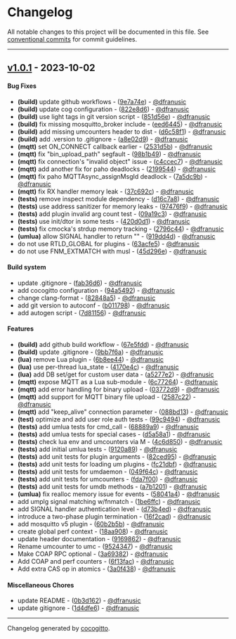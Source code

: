 # Changelog
All notable changes to this project will be documented in this file. See [conventional commits](https://www.conventionalcommits.org/) for commit guidelines.

- - -
## [v1.0.1](https://github.com/link-mink/umink-core/compare/v1.0.0..v1.0.1) - 2023-10-02
#### Bug Fixes
- **(build)** update github workflows - ([9e7a74e](https://github.com/link-mink/umink-core/commit/9e7a74e239949d42fe418f6b1a624121623e51d5)) - [@dfranusic](https://github.com/dfranusic)
- **(build)** update cog configuration - ([822e8d6](https://github.com/link-mink/umink-core/commit/822e8d615bbf3ae5c70da8fe5bcb2dc58c5d66c3)) - [@dfranusic](https://github.com/dfranusic)
- **(build)** use light tags in git version script - ([851d56e](https://github.com/link-mink/umink-core/commit/851d56eb705ef294b0e9d6cfbb1bf1b49bca6614)) - [@dfranusic](https://github.com/dfranusic)
- **(build)** fix missing mosquitto_broker include - ([eed6445](https://github.com/link-mink/umink-core/commit/eed6445ed7ba0af0ddd7ef37e805cfdf22403f54)) - [@dfranusic](https://github.com/dfranusic)
- **(build)** add missing umcounters header to dist - ([d6c58f1](https://github.com/link-mink/umink-core/commit/d6c58f1dbfb16f344ed06ef948cfa2db894613c4)) - [@dfranusic](https://github.com/dfranusic)
- **(build)** add .version to .gitignore - ([a8e02d9](https://github.com/link-mink/umink-core/commit/a8e02d9c6cfbbaa92d8331b49950cc7db21f0460)) - [@dfranusic](https://github.com/dfranusic)
- **(mqtt)** set ON_CONNECT callback earlier - ([2531d5b](https://github.com/link-mink/umink-core/commit/2531d5b416a13ead8958fbdbcf38f666edae45ca)) - [@dfranusic](https://github.com/dfranusic)
- **(mqtt)** fix "bin_upload_path" segfault - ([98b1b49](https://github.com/link-mink/umink-core/commit/98b1b4900080eebf8cbca3c27b6557dcfc2cd1c5)) - [@dfranusic](https://github.com/dfranusic)
- **(mqtt)** fix connection's "invalid object" issue - ([c4ccec7](https://github.com/link-mink/umink-core/commit/c4ccec7e2b088ca7e1f7b511e84d8c183024dc8d)) - [@dfranusic](https://github.com/dfranusic)
- **(mqtt)** add another fix for paho deadlocks - ([2199544](https://github.com/link-mink/umink-core/commit/2199544e68929726a7746f9f794c7775b1f8dab0)) - [@dfranusic](https://github.com/dfranusic)
- **(mqtt)** fix paho MQTTAsync_assignMsgId deadlock - ([7a5dc9b](https://github.com/link-mink/umink-core/commit/7a5dc9bb8a96b1cd7549d674a1bc7a1514cfe938)) - [@dfranusic](https://github.com/dfranusic)
- **(mqtt)** fix RX handler memory leak - ([37c692c](https://github.com/link-mink/umink-core/commit/37c692c70c592d639ca79fda587ba6ebdb42adfd)) - [@dfranusic](https://github.com/dfranusic)
- **(tests)** remove inspect module dependency - ([d16c7a8](https://github.com/link-mink/umink-core/commit/d16c7a8aeea4a258041c70cf6d8df670adf84527)) - [@dfranusic](https://github.com/dfranusic)
- **(tests)** use address sanitizer for memory leaks - ([97476f9](https://github.com/link-mink/umink-core/commit/97476f916928781a820d51f513c430adcb86f7ae)) - [@dfranusic](https://github.com/dfranusic)
- **(tests)** add plugin invalid arg count test - ([09a19c3](https://github.com/link-mink/umink-core/commit/09a19c34dbf9c417408d08a55ffa367d819c7c29)) - [@dfranusic](https://github.com/dfranusic)
- **(tests)** use init/dtor in some tests - ([420d0d1](https://github.com/link-mink/umink-core/commit/420d0d14a69f88fabf04c75028d27415466d4d06)) - [@dfranusic](https://github.com/dfranusic)
- **(tests)** fix cmocka's strdup memory tracking - ([2796c44](https://github.com/link-mink/umink-core/commit/2796c44fcc5664e765c53746358336b80ac93603)) - [@dfranusic](https://github.com/dfranusic)
- **(umlua)** allow SIGNAL handler to return "" - ([919dd4d](https://github.com/link-mink/umink-core/commit/919dd4d9da7f6ab1fa5149f5e41d37cfe39f80cd)) - [@dfranusic](https://github.com/dfranusic)
- do not use RTLD_GLOBAL for plugins - ([63acfe5](https://github.com/link-mink/umink-core/commit/63acfe56bd9312794a1e8bc760b1cacc4372a9ef)) - [@dfranusic](https://github.com/dfranusic)
- do not use FNM_EXTMATCH with musl - ([45d296e](https://github.com/link-mink/umink-core/commit/45d296e23a274ed83de32d06532108e74ba52c82)) - [@dfranusic](https://github.com/dfranusic)
#### Build system
- update .gitignore - ([fab36d6](https://github.com/link-mink/umink-core/commit/fab36d6159a14df7222e5c9e4a918a6e17b02c3c)) - [@dfranusic](https://github.com/dfranusic)
- add cocogitto configuration - ([94a5492](https://github.com/link-mink/umink-core/commit/94a54927aba84dd39e350163a901f7a5580a96a4)) - [@dfranusic](https://github.com/dfranusic)
- change clang-format - ([82848a5](https://github.com/link-mink/umink-core/commit/82848a5cd02fc5bb9612ed7a4a64c10b9efba72e)) - [@dfranusic](https://github.com/dfranusic)
- add git version to autoconf - ([b011798](https://github.com/link-mink/umink-core/commit/b0117987ed75353fd3de1904b71ac1c56a11b78a)) - [@dfranusic](https://github.com/dfranusic)
- add autogen script - ([7d81156](https://github.com/link-mink/umink-core/commit/7d81156484fbe312e53ba8d18f3f31b2806a0c71)) - [@dfranusic](https://github.com/dfranusic)
#### Features
- **(build)** add github build workflow - ([67e5fdd](https://github.com/link-mink/umink-core/commit/67e5fdd2bb34de6fd0e44ae7817b59c1442f9df8)) - [@dfranusic](https://github.com/dfranusic)
- **(build)** update .gitignore - ([9bb7f6a](https://github.com/link-mink/umink-core/commit/9bb7f6a2b4b18c21aee6ea40ae6949fbdf61aa64)) - [@dfranusic](https://github.com/dfranusic)
- **(lua)** remove Lua plugin - ([6b8ee44](https://github.com/link-mink/umink-core/commit/6b8ee4433ce660dae5c28e49bc17fed732158d0b)) - [@dfranusic](https://github.com/dfranusic)
- **(lua)** use per-thread lua_state - ([4170e4c](https://github.com/link-mink/umink-core/commit/4170e4c5aacb268618401bede8e75db25c1e210d)) - [@dfranusic](https://github.com/dfranusic)
- **(lua)** add DB set/get for custom user data - ([a5277e2](https://github.com/link-mink/umink-core/commit/a5277e2efb1b67d38c58d98ffc0499b0c124ff90)) - [@dfranusic](https://github.com/dfranusic)
- **(mqtt)** expose MQTT as a Lua sub-module - ([6c77264](https://github.com/link-mink/umink-core/commit/6c77264ca183847d33254ae3eca3a46bd86ea872)) - [@dfranusic](https://github.com/dfranusic)
- **(mqtt)** add error handling for binary upload - ([03772d9](https://github.com/link-mink/umink-core/commit/03772d9cfd60eb8f3d8e027b9ffc0f5e375ca93f)) - [@dfranusic](https://github.com/dfranusic)
- **(mqtt)** add support for MQTT binary file upload - ([2587c22](https://github.com/link-mink/umink-core/commit/2587c22c913f4a1cde9f942e82791bd0c146c708)) - [@dfranusic](https://github.com/dfranusic)
- **(mqtt)** add "keep_alive" connection parameter - ([088bd13](https://github.com/link-mink/umink-core/commit/088bd1399b5d86a055b43dc859c36e72c92748ed)) - [@dfranusic](https://github.com/dfranusic)
- **(test)** optimize and add user role auth tests - ([99c9494](https://github.com/link-mink/umink-core/commit/99c9494c8c1f91afab0e36a3632a7b06014ee7c3)) - [@dfranusic](https://github.com/dfranusic)
- **(tests)** add umlua tests for cmd_call - ([68889a9](https://github.com/link-mink/umink-core/commit/68889a90e1e1dcbd3baa7c40fb9699ecd58db44a)) - [@dfranusic](https://github.com/dfranusic)
- **(tests)** add umlua tests for special cases - ([d5a58a1](https://github.com/link-mink/umink-core/commit/d5a58a150890d398c14cb33fd75a58cf02fa29d6)) - [@dfranusic](https://github.com/dfranusic)
- **(tests)** check lua env and umcounters via M - ([4c6d850](https://github.com/link-mink/umink-core/commit/4c6d85060edcaf61e5f1a736499c076f39b998b0)) - [@dfranusic](https://github.com/dfranusic)
- **(tests)** add initial umlua tests - ([9120a89](https://github.com/link-mink/umink-core/commit/9120a89df32dc0d32c6f0c667b6fcec54b1a72ec)) - [@dfranusic](https://github.com/dfranusic)
- **(tests)** add unit tests for plugin arguments - ([82ced95](https://github.com/link-mink/umink-core/commit/82ced95e6fcd553228da8bd795069471c1b53e5e)) - [@dfranusic](https://github.com/dfranusic)
- **(tests)** add unit tests for loading um plugins - ([fc21dbf](https://github.com/link-mink/umink-core/commit/fc21dbfa08daeb39c784151a535ce726a3ec6924)) - [@dfranusic](https://github.com/dfranusic)
- **(tests)** add unit tests for umdaemon - ([049f64c](https://github.com/link-mink/umink-core/commit/049f64c6046b3e053712911300779ab43e8d86ef)) - [@dfranusic](https://github.com/dfranusic)
- **(tests)** add unit tests for umcounters - ([fda7f00](https://github.com/link-mink/umink-core/commit/fda7f005ff94015eeb2c0028c5d9eeef88369f09)) - [@dfranusic](https://github.com/dfranusic)
- **(tests)** add unit tests for umdb methods - ([a7b1201](https://github.com/link-mink/umink-core/commit/a7b120110e2200fbc3a3a237da907c1102a85a71)) - [@dfranusic](https://github.com/dfranusic)
- **(umlua)** fix realloc memory issue for events - ([58041a4](https://github.com/link-mink/umink-core/commit/58041a45b306f81e772fed6276bee80beaef2266)) - [@dfranusic](https://github.com/dfranusic)
- add umplg signal matching w/fnmatch - ([1be6ffc](https://github.com/link-mink/umink-core/commit/1be6ffc98fc2e9f77c1e913de81470624f66eba4)) - [@dfranusic](https://github.com/dfranusic)
- add SIGNAL handler authentication level - ([d73b4ed](https://github.com/link-mink/umink-core/commit/d73b4ed90c81bddf64e58304e87aedc9a5457ea4)) - [@dfranusic](https://github.com/dfranusic)
- introduce a two-phase plugin termination - ([16f2cad](https://github.com/link-mink/umink-core/commit/16f2cad2b03828c01b50550548c21fddffc419ed)) - [@dfranusic](https://github.com/dfranusic)
- add mosquitto v5 plugin - ([60b2b5b](https://github.com/link-mink/umink-core/commit/60b2b5bf955500950d1cc04bfdc85c653a749d2b)) - [@dfranusic](https://github.com/dfranusic)
- create global perf context - ([18aa908](https://github.com/link-mink/umink-core/commit/18aa908e213438c72c082a2921463c79d60089d2)) - [@dfranusic](https://github.com/dfranusic)
- update header documentation - ([9169862](https://github.com/link-mink/umink-core/commit/91698628396edca17caa33abc1ee49414a6e5ee9)) - [@dfranusic](https://github.com/dfranusic)
- Rename umcounter to umc - ([9524347](https://github.com/link-mink/umink-core/commit/9524347f023b40a30a1482d509a8b399d1d9d062)) - [@dfranusic](https://github.com/dfranusic)
- Make COAP RPC optional - ([3a69382](https://github.com/link-mink/umink-core/commit/3a693825d147243bbc895d8a8be60fc3bb826730)) - [@dfranusic](https://github.com/dfranusic)
- Add COAP and perf counters - ([6f13fac](https://github.com/link-mink/umink-core/commit/6f13faca68b9a862bbfa201475595e6270661eac)) - [@dfranusic](https://github.com/dfranusic)
- Add extra CAS op in atomics - ([3a0f438](https://github.com/link-mink/umink-core/commit/3a0f438f0bebbeaffbcace904d18229ac63d6f74)) - [@dfranusic](https://github.com/dfranusic)
#### Miscellaneous Chores
- update README - ([0b3d162](https://github.com/link-mink/umink-core/commit/0b3d162d4e349654a59e7d4b2abf69d71d369bd8)) - [@dfranusic](https://github.com/dfranusic)
- update gitignore - ([1d4dfe6](https://github.com/link-mink/umink-core/commit/1d4dfe62221c5a45a272433f876fc0de493b3530)) - [@dfranusic](https://github.com/dfranusic)

- - -

Changelog generated by [cocogitto](https://github.com/cocogitto/cocogitto).